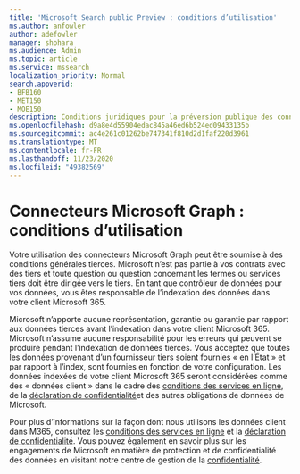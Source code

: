 ```yaml
---
title: 'Microsoft Search public Preview : conditions d’utilisation'
ms.author: anfowler
author: adefowler
manager: shohara
ms.audience: Admin
ms.topic: article
ms.service: mssearch
localization_priority: Normal
search.appverid:
- BFB160
- MET150
- MOE150
description: Conditions juridiques pour la préversion publique des connecteurs Microsoft Graph pour Microsoft Search
ms.openlocfilehash: d9a8e4d55904edac845a46ed6b524ed09433135b
ms.sourcegitcommit: ac4e261c01262be747341f810d2d1faf220d3961
ms.translationtype: MT
ms.contentlocale: fr-FR
ms.lasthandoff: 11/23/2020
ms.locfileid: "49382569"
---
```

# <a name="microsoft-graph-connectors-terms-of-use"></a>Connecteurs Microsoft Graph : conditions d’utilisation

Votre utilisation des connecteurs Microsoft Graph peut être soumise à des conditions générales tierces. Microsoft n’est pas partie à vos contrats avec des tiers et toute question ou question concernant les termes ou services tiers doit être dirigée vers le tiers. En tant que contrôleur de données pour vos données, vous êtes responsable de l’indexation des données dans votre client Microsoft 365.

Microsoft n’apporte aucune représentation, garantie ou garantie par rapport aux données tierces avant l’indexation dans votre client Microsoft 365.  Microsoft n’assume aucune responsabilité pour les erreurs qui peuvent se produire pendant l’indexation de données tierces.  Vous acceptez que toutes les données provenant d’un fournisseur tiers soient fournies « en l’État » et par rapport à l’index, sont fournies en fonction de votre configuration. Les données indexées de votre client Microsoft 365 seront considérées comme des « données client » dans le cadre des [conditions des services en ligne](http://www.microsoftvolumelicensing.com/Downloader.aspx?documenttype=OST&lang=English), de la [déclaration de confidentialité](https://privacy.microsoft.com/privacystatement)et des autres obligations de données de Microsoft.

Pour plus d’informations sur la façon dont nous utilisons les données client dans M365, consultez les [conditions des services en ligne](http://www.microsoftvolumelicensing.com/Downloader.aspx?documenttype=OST&lang=English) et la [déclaration de confidentialité](https://privacy.microsoft.com/privacystatement). Vous pouvez également en savoir plus sur les engagements de Microsoft en matière de protection et de confidentialité des données en visitant notre centre de gestion de la [confidentialité](https://www.microsoft.com/trust-center).

